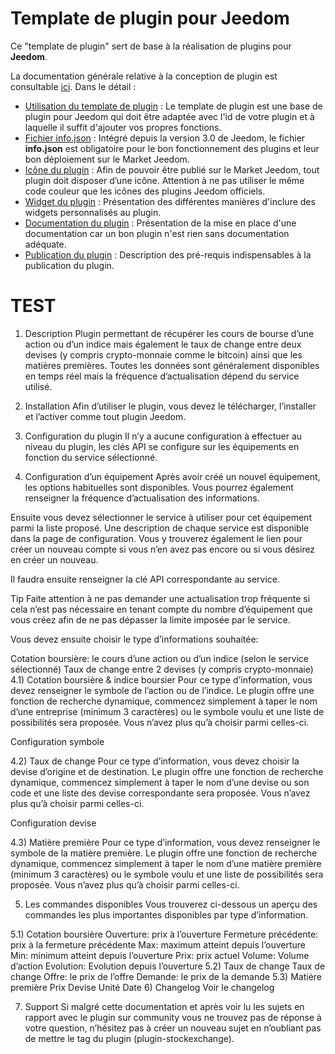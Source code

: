 # Template de plugin pour Jeedom

Ce "template de plugin" sert de base à la réalisation de plugins pour **Jeedom**.

La documentation générale relative à la conception de plugin est consultable [ici](https://doc.jeedom.com/fr_FR/dev/). Dans le détail :   
* [Utilisation du template de plugin](https://doc.jeedom.com/fr_FR/dev/plugin_template) : Le template de plugin est une base de plugin pour Jeedom qui doit être adaptée avec l'id de votre plugin et à laquelle il suffit d'ajouter vos propres fonctions. 
* [Fichier info.json](https://doc.jeedom.com/fr_FR/dev/structure_info_json) : Intégré depuis la version 3.0 de Jeedom, le fichier **info.json** est obligatoire pour le bon fonctionnement des plugins et leur bon déploiement sur le Market Jeedom.
* [Icône du plugin](https://doc.jeedom.com/fr_FR/dev/Icone_de_plugin) : Afin de pouvoir être publié sur le Market Jeedom, tout plugin doit disposer d’une icône. Attention à ne pas utiliser le même code couleur que les icônes des plugins Jeedom officiels.
* [Widget du plugin](https://doc.jeedom.com/fr_FR/dev/widget_plugin) : Présentation des différentes manières d'inclure des widgets personnalisés au plugin.
* [Documentation du plugin](https://doc.jeedom.com/fr_FR/dev/documentation_plugin) : Présentation de la mise en place d'une documentation car un bon plugin n'est rien sans documentation adéquate.
* [Publication du plugin](https://doc.jeedom.com/fr_FR/dev/publication_plugin) : Description des pré-requis indispensables à la publication du plugin.

# TEST
1) Description
Plugin permettant de récupérer les cours de bourse d’une action ou d’un indice mais également le taux de change entre deux devises (y compris crypto-monnaie comme le bitcoin) ainsi que les matières premières. Toutes les données sont généralement disponibles en temps réel mais la fréquence d’actualisation dépend du service utilisé.

2) Installation
Afin d’utiliser le plugin, vous devez le télécharger, l’installer et l’activer comme tout plugin Jeedom.

3) Configuration du plugin
Il n’y a aucune configuration à effectuer au niveau du plugin, les clés API se configure sur les équipements en fonction du service sélectionné.

4) Configuration d’un équipement
Après avoir créé un nouvel équipement, les options habituelles sont disponibles. Vous pourrez également renseigner la fréquence d’actualisation des informations.

Ensuite vous devez sélectionner le service à utiliser pour cet équipement parmi la liste proposé. Une description de chaque service est disponible dans la page de configuration. Vous y trouverez également le lien pour créer un nouveau compte si vous n’en avez pas encore ou si vous désirez en créer un nouveau.

Il faudra ensuite renseigner la clé API correspondante au service.

Tip Faite attention à ne pas demander une actualisation trop fréquente si cela n’est pas nécessaire en tenant compte du nombre d’équipement que vous créez afin de ne pas dépasser la limite imposée par le service.

Vous devez ensuite choisir le type d’informations souhaitée:

Cotation boursière: le cours d’une action ou d’un indice (selon le service sélectionné)
Taux de change entre 2 devises (y compris crypto-monnaie)
4.1) Cotation boursière & indice boursier
Pour ce type d’information, vous devez renseigner le symbole de l’action ou de l’indice. Le plugin offre une fonction de recherche dynamique, commencez simplement à taper le nom d’une entreprise (minimum 3 caractères) ou le symbole voulu et une liste de possibilités sera proposée. Vous n’avez plus qu’à choisir parmi celles-ci.

Configuration symbole

4.2) Taux de change
Pour ce type d’information, vous devez choisir la devise d’origine et de destination. Le plugin offre une fonction de recherche dynamique, commencez simplement à taper le nom d’une devise ou son code et une liste des devise correspondante sera proposée. Vous n’avez plus qu’à choisir parmi celles-ci.

Configuration devise

4.3) Matière première
Pour ce type d’information, vous devez renseigner le symbole de la matière première. Le plugin offre une fonction de recherche dynamique, commencez simplement à taper le nom d’une matière première (minimum 3 caractères) ou le symbole voulu et une liste de possibilités sera proposée. Vous n’avez plus qu’à choisir parmi celles-ci.

5) Les commandes disponibles
Vous trouverez ci-dessous un aperçu des commandes les plus importantes disponibles par type d’information.

5.1) Cotation boursière
Ouverture: prix à l’ouverture
Fermeture précédente: prix à la fermeture précédente
Max: maximum atteint depuis l’ouverture
Min: minimum atteint depuis l’ouverture
Prix: prix actuel
Volume: Volume d’action
Evolution: Evolution depuis l’ouverture
5.2) Taux de change
Taux de change
Offre: le prix de l’offre
Demande: le prix de la demande
5.3) Matière première
Prix
Devise
Unité
Date
6) Changelog
Voir le changelog

7) Support
Si malgré cette documentation et après voir lu les sujets en rapport avec le plugin sur community vous ne trouvez pas de réponse à votre question, n’hésitez pas à créer un nouveau sujet en n’oubliant pas de mettre le tag du plugin (plugin-stockexchange).
